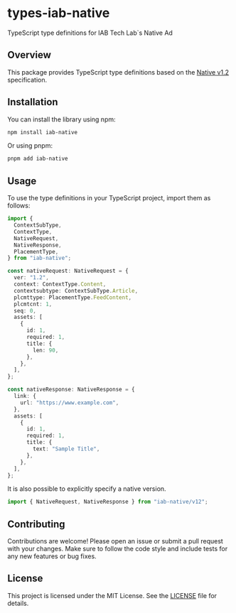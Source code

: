 # types-iab-native

TypeScript type definitions for IAB Tech Lab`s Native Ad

## Overview

This package provides TypeScript type definitions based on the [Native v1.2](https://www.iab.com/wp-content/uploads/2018/03/OpenRTB-Native-Ads-Specification-Final-1.2.pdf) specification.

## Installation

You can install the library using npm:

```bash
npm install iab-native
```

Or using pnpm:

```bash
pnpm add iab-native
```

## Usage

To use the type definitions in your TypeScript project, import them as follows:

```typescript
import {
  ContextSubType,
  ContextType,
  NativeRequest,
  NativeResponse,
  PlacementType,
} from "iab-native";

const nativeRequest: NativeRequest = {
  ver: "1.2",
  context: ContextType.Content,
  contextsubtype: ContextSubType.Article,
  plcmttype: PlacementType.FeedContent,
  plcmtcnt: 1,
  seq: 0,
  assets: [
    {
      id: 1,
      required: 1,
      title: {
        len: 90,
      },
    },
  ],
};

const nativeResponse: NativeResponse = {
  link: {
    url: "https://www.example.com",
  },
  assets: [
    {
      id: 1,
      required: 1,
      title: {
        text: "Sample Title",
      },
    },
  ],
};
```

It is also possible to explicitly specify a native version.

```typescript
import { NativeRequest, NativeResponse } from "iab-native/v12";
```

## Contributing

Contributions are welcome! Please open an issue or submit a pull request with your changes. Make sure to follow the code style and include tests for any new features or bug fixes.

## License

This project is licensed under the MIT License. See the [LICENSE](LICENSE) file for details.
